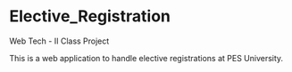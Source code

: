 # Elective_Registration
Web Tech - II Class Project

This is a web application to handle elective registrations at PES University.
